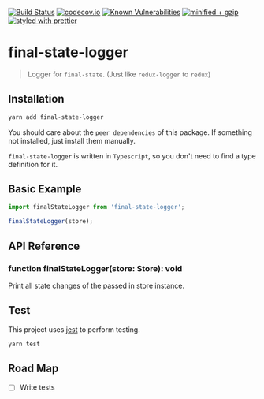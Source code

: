 [![Build Status](https://travis-ci.com/final-state/final-state-logger.svg?branch=master)](https://travis-ci.com/final-state/final-state-logger)
[![codecov.io](https://codecov.io/gh/final-state/final-state-logger/branch/master/graph/badge.svg)](https://codecov.io/gh/final-state/final-state-logger)
[![Known Vulnerabilities](https://snyk.io/test/github/final-state/final-state-logger/badge.svg)](https://snyk.io/test/github/final-state/final-state-logger)
[![minified + gzip](https://badgen.net/bundlephobia/minzip/final-state-logger@0.2.0)](https://bundlephobia.com/result?p=final-state-logger@0.2.0)
[![styled with prettier](https://img.shields.io/badge/styled_with-prettier-ff69b4.svg)](https://github.com/prettier/prettier)

# final-state-logger

> Logger for `final-state`. (Just like `redux-logger` to `redux`)

## Installation

```bash
yarn add final-state-logger
```

You should care about the `peer dependencies` of this package. If something not installed, just install them manually.

`final-state-logger` is written in `Typescript`, so you don't need to find a type definition for it.

## Basic Example

```javascript
import finalStateLogger from 'final-state-logger';

finalStateLogger(store);
```

## API Reference

### function finalStateLogger(store: Store): void

Print all state changes of the passed in store instance.

## Test

This project uses [jest](https://jestjs.io/) to perform testing.

```bash
yarn test
```

## Road Map

- [ ] Write tests
